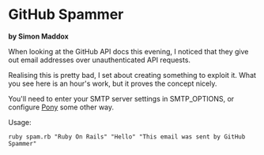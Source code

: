 # GitHub Spammer
**by Simon Maddox**

When looking at the GitHub API docs this evening, I noticed that they give out
email addresses over unauthenticated API requests.

Realising this is pretty bad, I set about creating something to exploit it.
What you see here is an hour's work, but it proves the concept nicely.

You'll need to enter your SMTP server settings in SMTP_OPTIONS, or configure 
[Pony](https://github.com/benprew/pony) some other way.

Usage:

	ruby spam.rb "Ruby On Rails" "Hello" "This email was sent by GitHub Spammer"